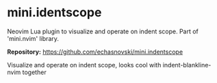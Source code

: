 # mini.identscope

Neovim Lua plugin to visualize and operate on indent scope. Part of 'mini.nvim' library.

**Repository:** <https://github.com/echasnovski/mini.indentscope>

Visualize and operate on indent scope, looks cool with indent-blankline-nvim together
